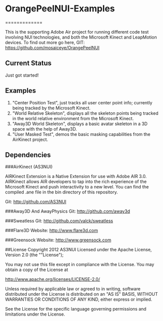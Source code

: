 # OrangePeelNUI-Examples
=============

This is the supporting Adobe Air project for running different code test involving NUI technologies, 
and both the Microsoft Kinect and LeapMotion devices. To find out more go here, GIT: https://github.com/mosaiceye/OrangePeelNUI

## Current Status
Just got started!

## Examples
1. "Center Position Test", just tracks all user center point info; currently being tracked by the Microsoft Kinect.
2. "World Relative Skeleton", displays all the skeleton points being tracked in the world relative environment from the Microsoft Kinect.
3. "Away3D World Skeleton", displays a basic avatar skeleton in a 3D space with the help of Away3D.
4. "User Masked Test", demos the basic masking capabilities from the AirKinect project.

## Dependencies

###AirKinect (AS3NUI)

AIRKinect Extension is a Native Extension for use with Adobe AIR 3.0. AIRKinect allows AIR developers to tap into 
the rich experience of the Microsoft Kinect and push interactivity to a new level.
You can find the compiled .ane file in the bin directory of this repository.

Git: http://github.com/AS3NUI

###Away3D And AwayPhysics
Git: http://github.com/away3d

###Sweatless
Git: http://github.com/valck/sweatless

###Flare3D
Website: http://www.flare3d.com

###Greensock
Website: http://www.greensock.com

##License
Copyright 2012 AS3NUI
Licensed under the Apache License, Version 2.0 (the ""License");

You may not use this file except in compliance with the License. You may obtain a copy of the License at

<http://www.apache.org/licenses/LICENSE-2.0/>

Unless required by applicable law or agreed to in writing, software distributed under the License is distributed on an "AS IS" BASIS, WITHOUT WARRANTIES OR CONDITIONS OF ANY KIND, either express or implied.

See the License for the specific language governing permissions and limitations under the License.